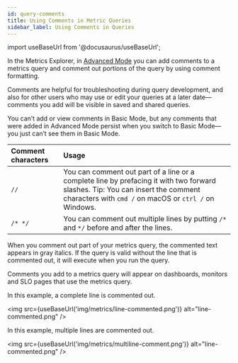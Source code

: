 ```yaml
---
id: query-comments
title: Using Comments in Metric Queries
sidebar_label: Using Comments in Queries
---
```


import useBaseUrl from '@docusaurus/useBaseUrl';

In the Metrics Explorer, in [Advanced Mode](/docs/metrics/metrics-queries/metrics-explorer#Switch-between-Basic-and-Advanced-Mode) you can add comments to a metrics query and comment out portions of the query by using comment formatting.

Comments are helpful for troubleshooting during query development, and also for other users who may use or edit your queries at a later date—comments you add will be visible in saved and shared queries.

You can’t add or view comments in Basic Mode, but any comments that were added in Advanced Mode persist when you switch to Basic Mode—you just can’t see them in Basic Mode.

| Comment characters | Usage |
|:---|:---|
| `//` | You can comment out part of a line or a complete line by prefacing it with two forward slashes. Tip: You can insert the comment characters with `cmd /` on macOS or `ctrl /` on Windows. |
| `/* */` | You can comment out multiple lines by putting `/*` and `*/` before and after the lines. |

When you comment out part of your metrics query, the commented text appears in gray italics. If the query is valid without the line that is commented out, it will execute when you run the query.

Comments you add to a metrics query will appear on dashboards, monitors and SLO pages that use the metrics query.

In this example, a complete line is commented out.

<img src={useBaseUrl('img/metrics/line-commented.png')} alt="line-commented.png" />

In this example, multiple lines are commented out.

<img src={useBaseUrl('img/metrics/multiline-comment.png')} alt="line-commented.png" />
